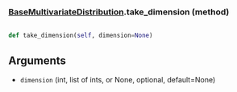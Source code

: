 ### [BaseMultivariateDistribution](BaseMultivariateDistribution.md).take_dimension (method)


```py

def take_dimension(self, dimension=None)

```



Arguments
----------
* `dimension` (int, list of ints, or None, optional, default=None)

